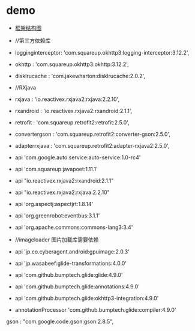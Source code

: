 # demo

* [框架结构图](./框架结构.png)

-  //第三方依赖库
-  logginginterceptor: 'com.squareup.okhttp3:logging-interceptor:3.12.2',
-  okhttp            : 'com.squareup.okhttp3:okhttp:3.12.2',
-  disklrucache      : 'com.jakewharton:disklrucache:2.0.2',
-  //RXjava
-  rxjava            : 'io.reactivex.rxjava2:rxjava:2.2.10',
-  rxandroid         : 'io.reactivex.rxjava2:rxandroid:2.1.1',
-  retrofit          : 'com.squareup.retrofit2:retrofit:2.5.0',
-  convertergson     : 'com.squareup.retrofit2:converter-gson:2.5.0',
-  adapterrxjava     : 'com.squareup.retrofit2:adapter-rxjava2:2.5.0',

- api 'com.google.auto.service:auto-service:1.0-rc4'
- api 'com.squareup:javapoet:1.11.1'
- api "io.reactivex.rxjava2:rxandroid:2.1.1"
- api "io.reactivex.rxjava2:rxjava:2.2.10"
- api 'org.aspectj:aspectjrt:1.8.14'
- api 'org.greenrobot:eventbus:3.1.1'
- api 'org.apache.commons:commons-lang3:3.4'

- //imageloader  图片加载库需要依赖
- api 'jp.co.cyberagent.android:gpuimage:2.0.3'
- api 'jp.wasabeef:glide-transformations:4.0.0'
- api 'com.github.bumptech.glide:glide:4.9.0'
- api 'com.github.bumptech.glide:annotations:4.9.0'
- api 'com.github.bumptech.glide:okhttp3-integration:4.9.0'
- annotationProcessor 'com.github.bumptech.glide:compiler:4.9.0'

gson      : "com.google.code.gson:gson:2.8.5",
